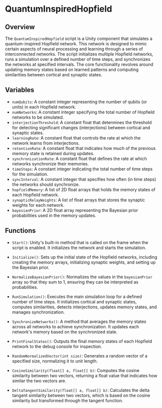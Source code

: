 # QuantumInspiredHopfield

## Overview
The `QuantumInspiredHopfield` script is a Unity component that simulates a quantum-inspired Hopfield network. This network is designed to mimic certain aspects of neural processing and learning through a series of interconnected networks. The script initializes multiple Hopfield networks, runs a simulation over a defined number of time steps, and synchronizes the networks at specified intervals. The core functionality revolves around updating memory states based on learned patterns and computing similarities between cortical and synaptic states.

## Variables

- `numQubits`: A constant integer representing the number of qubits (or units) in each Hopfield network.
- `numNetworks`: A constant integer specifying the total number of Hopfield networks to be simulated.
- `interjectionThreshold`: A constant float that determines the threshold for detecting significant changes (interjections) between cortical and synaptic states.
- `learningRate`: A constant float that controls the rate at which the network learns from interjections.
- `retentionRate`: A constant float that indicates how much of the previous memory state is retained during updates.
- `synchronizationRate`: A constant float that defines the rate at which networks synchronize their memories.
- `timeSteps`: A constant integer indicating the total number of time steps for the simulation.
- `syncInterval`: A constant integer that specifies how often (in time steps) the networks should synchronize.
- `hopfieldMemory`: A list of 2D float arrays that holds the memory states of each Hopfield network.
- `synapticRelayWeights`: A list of float arrays that stores the synaptic weights for each network.
- `bayesianPrior`: A 2D float array representing the Bayesian prior probabilities used in the memory updates.

## Functions

- `Start()`: Unity's built-in method that is called on the frame when the script is enabled. It initializes the network and starts the simulation.

- `Initialize()`: Sets up the initial state of the Hopfield networks, including creating the memory arrays, initializing synaptic weights, and setting up the Bayesian prior.

- `NormalizeBayesianPrior()`: Normalizes the values in the `bayesianPrior` array so that they sum to 1, ensuring they can be interpreted as probabilities.

- `RunSimulation()`: Executes the main simulation loop for a defined number of time steps. It initializes cortical and synaptic states, computes similarities, detects interjections, updates memory states, and manages synchronization.

- `SynchronizeNetworks()`: A method that averages the memory states across all networks to achieve synchronization. It updates each network's memory based on the synchronized state.

- `PrintFinalStates()`: Outputs the final memory states of each Hopfield network to the debug console for inspection.

- `RandomNormalizedVector(int size)`: Generates a random vector of a specified size, normalizing it to unit length.

- `CosineSimilarity(float[] a, float[] b)`: Computes the cosine similarity between two vectors, returning a float value that indicates how similar the two vectors are.

- `DeltaTangentSimilarity(float[] a, float[] b)`: Calculates the delta tangent similarity between two vectors, which is based on the cosine similarity but transformed through the tangent function.